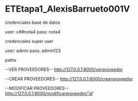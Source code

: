 # ETEtapa1_AlexisBarrueto001V
 
 
 credenciales base de datos
 
 user: c##nota4
 pass: nota4
 
 
 
credenciales super user

user: admin
pass: admin123



paths 

--VER PROVEEDORES--
http://127.0.0.1:8000/verproveedor

--CREAR PROVEEDORES--
http://127.0.0.1:8000/crearproveedor

--MODIFICAR PROVEEDORES--
http://127.0.0.1:8000/modificarproveedor/'id'
